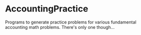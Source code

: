 # AccountingPractice
Programs to generate practice problems for various fundamental accounting math problems. There's only one though...
